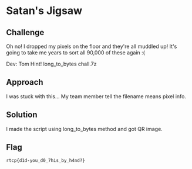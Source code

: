 # Satan's Jigsaw

## Challenge
Oh no! I dropped my pixels on the floor and they're all muddled up! It's going to take me years to sort all 90,000 of these again :(

Dev: Tom
 Hint! long_to_bytes
 chall.7z

## Approach
I was stuck with this...
My team member tell the filename means pixel info.

## Solution
I made the script using long_to_bytes method and got QR image.

## Flag
```
rtcp{d1d-you_d0_7his_by_h4nd?}
```